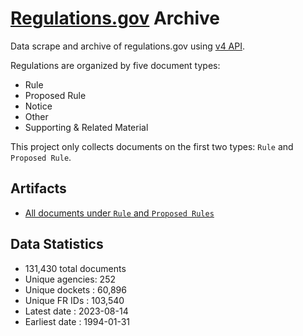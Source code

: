 # [Regulations.gov](https://www.regulations.gov/) Archive

Data scrape and archive of regulations.gov using [v4 API](https://open.gsa.gov/api/regulationsgov/).


Regulations are organized by five document types:

+ Rule
+ Proposed Rule
+ Notice
+ Other
+ Supporting & Related Material

This project only collects documents on the first two types: `Rule` and `Proposed Rule`.

## Artifacts

+ [All documents under `Rule` and `Proposed Rules`](artifacts/LISTING_rules_and_posted_rules.csv)


## Data Statistics
+ 131,430 total documents
+ Unique agencies: 252
+ Unique dockets : 60,896
+ Unique FR IDs  : 103,540
+ Latest date    : 2023-08-14
+ Earliest date  : 1994-01-31


